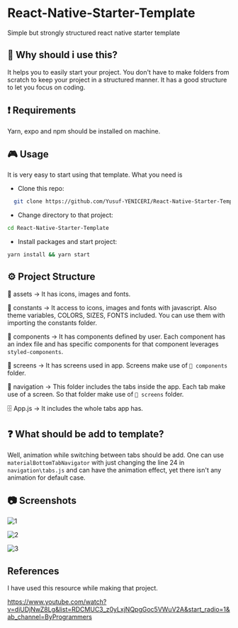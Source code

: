 # React-Native-Starter-Template
Simple but strongly structured react native starter template


## 🚀 Why should i use this?

It helps you to easily start your project. You don't have to make folders from scratch to keep your project in a structured manner.
It has a good structure to let you focus on coding.


## :exclamation: Requirements

Yarn, expo and npm should be installed on machine.


## :video_game: Usage

It is very easy to start using that template. What you need is

* Clone this repo:
```bash
  git clone https://github.com/Yusuf-YENICERI/React-Native-Starter-Template
```
* Change directory to that project:
```bash
cd React-Native-Starter-Template
```
* Install packages and start project:
```bash
yarn install && yarn start
```


## ⚙ Project Structure

📁 assets -> It has icons, images and fonts.

📁 constants -> It access to icons, images and fonts with javascript. Also theme variables, COLORS, SIZES, FONTS included. You can use them with importing the constants folder.

📁 components -> It has components defined by user. Each component has an index file and has specific components for that component leverages ```styled-components```.

📁 screens -> It has screens used in app. Screens make use of ```📁 components``` folder.

📁 navigation -> This folder includes the tabs inside the app. Each tab make use of a screen. So that folder make use of ```📁 screens``` folder.

🗄 App.js -> It includes the whole tabs app has.

## ❓ What should be add to template?

Well, animation while switching between tabs should be add. One can use ```materialBottomTabNavigator``` with just changing the line 24 in ```navigation\tabs.js``` and can have the animation effect, yet there isn't any animation for default case.

## 📷 Screenshots

![1](https://user-images.githubusercontent.com/38917909/129787539-04e0e979-bf2f-4288-95dc-09de113956de.png)


![2](https://user-images.githubusercontent.com/38917909/129787544-45000a8b-d35e-467e-8fb7-487229d644a2.png)


![3](https://user-images.githubusercontent.com/38917909/129787547-f812f485-3a7d-4190-a88b-d80b7c37c8a0.png)


## References

I have used this resource while making that project.

https://www.youtube.com/watch?v=diUDjNwZ8Lg&list=RDCMUC3_z0yLxjNQpgGoc5VWuV2A&start_radio=1&ab_channel=ByProgrammers

